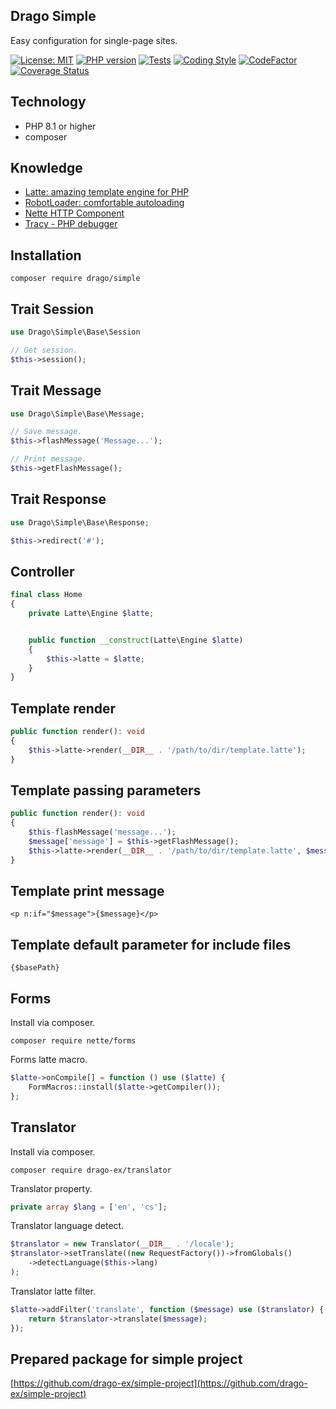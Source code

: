 ## Drago Simple
Easy configuration for single-page sites.

[![License: MIT](https://img.shields.io/badge/License-MIT-yellow.svg)](https://raw.githubusercontent.com/drago-ex/simple/master/license.md)
[![PHP version](https://badge.fury.io/ph/drago-ex%2Fsimple.svg)](https://badge.fury.io/ph/drago-ex%2Fsimple)
[![Tests](https://github.com/drago-ex/simple/actions/workflows/tests.yml/badge.svg)](https://github.com/drago-ex/simple/actions/workflows/tests.yml)
[![Coding Style](https://github.com/drago-ex/simple/actions/workflows/coding-style.yml/badge.svg)](https://github.com/drago-ex/simple/actions/workflows/coding-style.yml)
[![CodeFactor](https://www.codefactor.io/repository/github/drago-ex/simple/badge)](https://www.codefactor.io/repository/github/drago-ex/simple)
[![Coverage Status](https://coveralls.io/repos/github/drago-ex/simple/badge.svg?branch=master)](https://coveralls.io/github/drago-ex/simple?branch=master)

## Technology
- PHP 8.1 or higher
- composer

## Knowledge
- [Latte: amazing template engine for PHP](https://github.com/nette/latte)
- [RobotLoader: comfortable autoloading](https://github.com/nette/robot-loader)
- [Nette HTTP Component](https://github.com/nette/http)
- [Tracy - PHP debugger](https://github.com/nette/tracy)

## Installation
```
composer require drago/simple
```

## Trait Session
```php
use Drago\Simple\Base\Session

// Get session.
$this->session();
```

## Trait Message
```php
use Drago\Simple\Base\Message;

// Save message.
$this->flashMessage('Message...');

// Print message.
$this->getFlashMessage();
```

## Trait Response
```php
use Drago\Simple\Base\Response;

$this->redirect('#');
```

## Controller
```php
final class Home
{
	private Latte\Engine $latte;


	public function __construct(Latte\Engine $latte)
	{
		$this->latte = $latte;
	}
}
```

## Template render
```php
public function render(): void
{
	$this->latte->render(__DIR__ . '/path/to/dir/template.latte');
}
```

## Template passing parameters
```php
public function render(): void
{
	$this-flashMessage('message...');
	$message['message'] = $this->getFlashMessage();
	$this->latte->render(__DIR__ . '/path/to/dir/template.latte', $message);
}
```

## Template print message
```latte
<p n:if="$message">{$message}</p>
```

## Template default parameter for include files
```latte
{$basePath}
```

## Forms
Install via composer.
```
composer require nette/forms
```

Forms latte macro.
```php
$latte->onCompile[] = function () use ($latte) {
	FormMacros::install($latte->getCompiler());
};
```

## Translator
Install via composer.
```
composer require drago-ex/translator
```

Translator property.
```php
private array $lang = ['en', 'cs'];
```

Translator language detect.
```php
$translator = new Translator(__DIR__ . '/locale');
$translator->setTranslate((new RequestFactory())->fromGlobals()
	->detectLanguage($this->lang)
);
```

Translator latte filter.
```php
$latte->addFilter('translate', function ($message) use ($translator) {
	return $translator->translate($message);
});
```

## Prepared package for simple project
[https://github.com/drago-ex/simple-project](https://github.com/drago-ex/simple-project)
